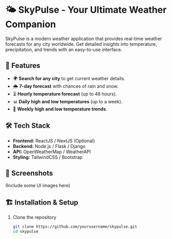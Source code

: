 # 🌤️ SkyPulse - Your Ultimate Weather Companion  

SkyPulse is a modern weather application that provides real-time weather forecasts for any city worldwide. Get detailed insights into temperature, precipitation, and trends with an easy-to-use interface.  

## 🚀 Features  

- 🌍 **Search for any city** to get current weather details.  
- 🌦️ **7-day forecast** with chances of rain and snow.  
- ⏳ **Hourly temperature forecast** (up to 48 hours).  
- 📊 **Daily high and low temperatures** (up to a week).  
- 📆 **Weekly high and low temperature trends**.  

## 🛠️ Tech Stack  

- **Frontend:** ReactJS / NextJS (Optional)  
- **Backend:** Node.js / Flask / Django  
- **API:** OpenWeatherMap / WeatherAPI  
- **Styling:** TailwindCSS / Bootstrap  

## 📸 Screenshots  

(Include some UI images here)  

## 🏗️ Installation & Setup  

1. Clone the repository  
   ```sh
   git clone https://github.com/yourusername/skypulse.git
   cd skypulse
